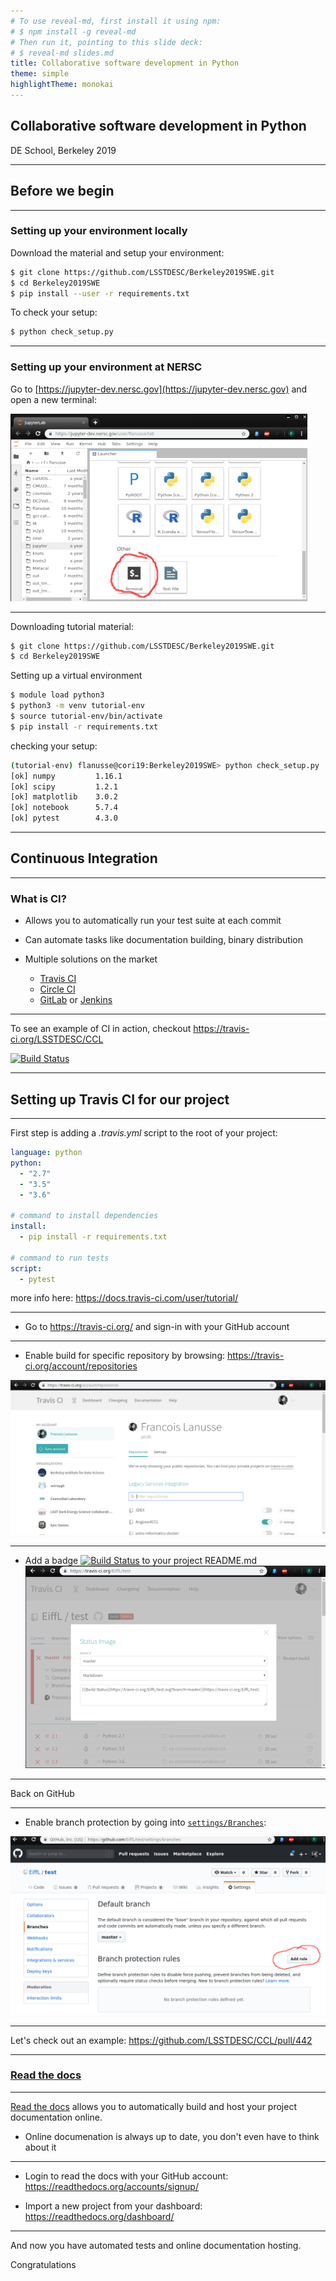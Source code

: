```yaml
---
# To use reveal-md, first install it using npm:
# $ npm install -g reveal-md
# Then run it, pointing to this slide deck:
# $ reveal-md slides.md
title: Collaborative software development in Python
theme: simple
highlightTheme: monokai
---
```


## Collaborative software development in Python

DE School, Berkeley 2019

---

## Before we begin

----

### Setting up your environment locally

Download the material and setup your environment:
```bash
$ git clone https://github.com/LSSTDESC/Berkeley2019SWE.git
$ cd Berkeley2019SWE
$ pip install --user -r requirements.txt
```

To check your setup:
```bash
$ python check_setup.py
```

----

### Setting up your environment at NERSC

Go to [https://jupyter-dev.nersc.gov](https://jupyter-dev.nersc.gov) and open a new terminal:

  ![Jupyter lab](assets/jupyter-lab.png)


----

Downloading tutorial material:
```bash
$ git clone https://github.com/LSSTDESC/Berkeley2019SWE.git
$ cd Berkeley2019SWE
```

Setting up a virtual environment
```bash
$ module load python3
$ python3 -m venv tutorial-env
$ source tutorial-env/bin/activate
$ pip install -r requirements.txt
```

checking your setup:
```bash
(tutorial-env) flanusse@cori19:Berkeley2019SWE> python check_setup.py
[ok] numpy         1.16.1
[ok] scipy         1.2.1
[ok] matplotlib    3.0.2
[ok] notebook      5.7.4
[ok] pytest        4.3.0
```

---

## Continuous Integration

---

### What is CI?

  - Allows you to automatically run your test suite at each commit

  - Can automate tasks like documentation building, binary distribution

  - Multiple solutions on the market
    - [Travis CI](https://travis-ci.org/)
    - [Circle CI](https://circleci.com/)
    - [GitLab](https://docs.gitlab.com/ee/ci/) or [Jenkins](https://jenkins.io/)

---

To see an example of CI in action, checkout https://travis-ci.org/LSSTDESC/CCL


[![Build Status](https://travis-ci.org/LSSTDESC/CCL.svg?branch=master)](https://travis-ci.org/LSSTDESC/CCL)

---

## Setting up Travis CI for our project

---

First step is adding a *.travis.yml* script to the root of your project:

```yaml
language: python
python:
  - "2.7"
  - "3.5"
  - "3.6"

# command to install dependencies
install:
  - pip install -r requirements.txt

# command to run tests
script:
  - pytest
```
more info here: https://docs.travis-ci.com/user/tutorial/

----

  - Go to https://travis-ci.org/ and sign-in with your GitHub account

----


  - Enable build for specific repository by browsing: https://travis-ci.org/account/repositories


  ![Travis repositories](assets/travis_repos.png)

----

   - Add a badge [![Build Status](https://travis-ci.org/EiffL/test.svg?branch=master)](https://travis-ci.org/EiffL/test) to your project README.md
  ![Travis add a badge](assets/travis-badge.png)


---
Back on GitHub

---

   - Enable branch protection by going into [`settings/Branches`](https://github.com/EiffL/test/settings/branches):

  ![Github Branch protection](assets/github-protection.png)


----

Let's check out an example: https://github.com/LSSTDESC/CCL/pull/442

---

### [Read the docs](https://readthedocs.org)

---

[Read the docs](https://readthedocs.org) allows you to automatically build and host your
project documentation online.

  - Online documenation is always up to date, you don't even have to think about it

----

  - Login to read the docs with your GitHub account: https://readthedocs.org/accounts/signup/

  - Import a new project from your dashboard: https://readthedocs.org/dashboard/

---

And now you have automated tests and online documentation hosting.

Congratulations
